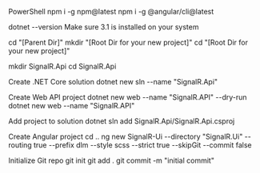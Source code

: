 PowerShell
npm i -g npm@latest
npm i -g @angular/cli@latest

dotnet --version
Make sure 3.1 is installed on your system

cd "[Parent Dir]"
mkdir "[Root Dir for your new project]"
cd "[Root Dir for your new project]"

mkdir SignalR.Api
cd SignalR.Api

Create .NET Core solution
dotnet new sln --name "SignalR.Api"

Create Web API project
dotnet new web --name "SignalR.API" --dry-run
dotnet new web --name "SignalR.API"

Add project to solution
dotnet sln add SignalR.Api/SignalR.Api.csproj

Create Angular project
cd ..
ng new SignalR-Ui --directory "SignalR.Ui" --routing true --prefix dlm  --style scss --strict true --skipGit --commit false

Initialize Git repo
git init
git add .
git commit -m "initial commit"